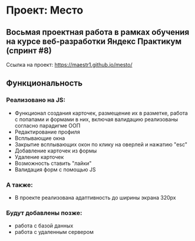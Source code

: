 # Проект: Место

## Восьмая проектная работа в рамках обучения на курсе веб-разработки Яндекс Практикум (спринт #8)

Ссылка на проект:
<https://maestr1.github.io/mesto/>

## Функциональность

### Реализовано на JS:

* Функционал создания карточек, размещение их в разметке, работа с попапами и формами в них, включая валидацию реализованы согласно парадигме ООП
* Редактирование профиля
* Всплывающие окна
* Закрытие всплывающих окон по клику на оверлей и нажатию "esc"
* Добавление карточек из формы
* Удаление карточек
* Возможность ставить "лайки"
* Валидация форм с помощью JS

### А также:

* В проекте реализована адаптивность до ширины экрана 320px

### Будут добавлены позже:

* работа с базой данных
* работа с удаленным сервером
